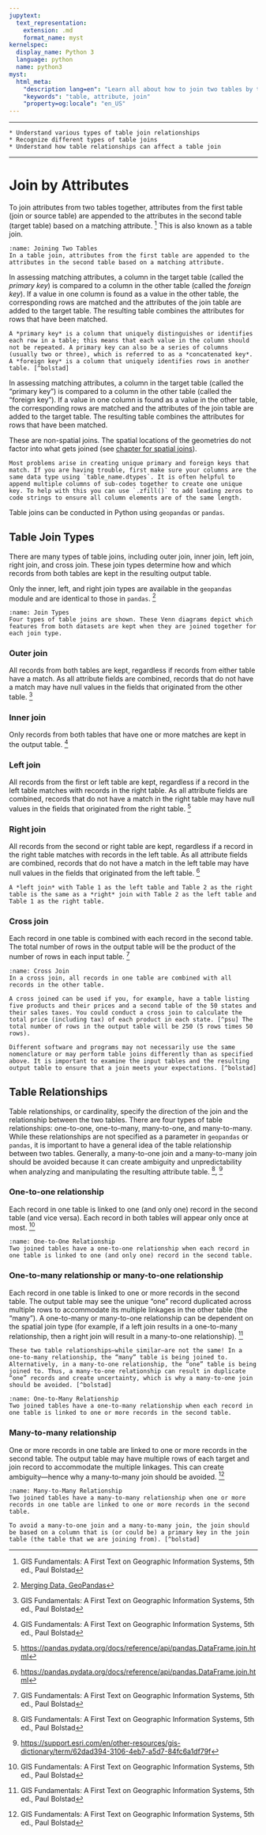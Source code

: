 ```yaml
---
jupytext:
  text_representation:
    extension: .md
    format_name: myst
kernelspec:
  display_name: Python 3
  language: python
  name: python3
myst:
  html_meta:
    "description lang=en": "Learn all about how to join two tables by their attribute values."
    "keywords": "table, attribute, join"
    "property=og:locale": "en_US"
---
```


<!-- (e_table_joins)= -->

----------------
```{admonition} Learning Objectives
* Understand various types of table join relationships
* Recognize different types of table joins
* Understand how table relationships can affect a table join
```
----------------

# Join by Attributes

To join attributes from two tables together, attributes from the first table (join or source table) are appended to the attributes in the second table (target table) based on a matching attribute. [^bolstad] This is also known as a table join.

```{figure} ../_static/img/join_tables.jpg
:name: Joining Two Tables
In a table join, attributes from the first table are appended to the attributes in the second table based on a matching attribute.
```

In assessing matching attributes, a column in the target table (called the *primary key*) is compared to a column in the other table (called the *foreign key*). If a value in one column is found as a value in the other table, the corresponding rows are matched and the attributes of the join table are added to the target table. The resulting table combines the attributes for rows that have been matched.

```{admonition} Definitions
A *primary key* is a column that uniquely distinguishes or identifies each row in a table; this means that each value in the column should not be repeated. A primary key can also be a series of columns (usually two or three), which is referred to as a *concatenated key*. A *foreign key* is a column that uniquely identifies rows in another table. [^bolstad]
```

In assessing matching attributes, a column in the target table (called the “primary key”) is compared to a column in the other table (called the “foreign key”). If a value in one column is found as a value in the other table, the corresponding rows are matched and the attributes of the join table are added to the target table. The resulting table combines the attributes for rows that have been matched.

These are non-spatial joins. The spatial locations of the geometries do not factor into what gets joined (see [chapter for spatial joins](e_spatial_joins.md)).

```{tip}
Most problems arise in creating unique primary and foreign keys that match. If you are having trouble, first make sure your columns are the same data type using `table_name.dtypes`. It is often helpful to append multiple columns of sub-codes together to create one unique key. To help with this you can use `.zfill()` to add leading zeros to code strings to ensure all column elements are of the same length.
```

Table joins can be conducted in Python using `geopandas` or `pandas`.

## Table Join Types

There are many types of table joins, including outer join, inner join, left join, right join, and cross join. These join types determine how and which records from both tables are kept in the resulting output table.

Only the inner, left, and right join types are available in the `geopandas` module and are identical to those in `pandas`. [^gpd_merge]

```{figure} ../_static/img/join_types.jpg
:name: Join Types
Four types of table joins are shown. These Venn diagrams depict which features from both datasets are kept when they are joined together for each join type.
```

### Outer join

All records from both tables are kept, regardless if records from either table have a match. As all attribute fields are combined, records that do not have a match may have null values in the fields that originated from the other table. [^bolstad]

### Inner join

Only records from both tables that have one or more matches are kept in the output table. [^bolstad]

### Left join

All records from the first or left table are kept, regardless if a record in the left table matches with records in the right table. As all attribute fields are combined, records that do not have a match in the right table may have null values in the fields that originated from the right table. [^pd_join]

### Right join

All records from the second or right table are kept, regardless if a record in the right table matches with records in the left table. As all attribute fields are combined, records that do not have a match in the left table may have null values in the fields that originated from the left table. [^pd_join]

```{hint}
A *left join* with Table 1 as the left table and Table 2 as the right table is the same as a *right* join with Table 2 as the left table and Table 1 as the right table.
```

### Cross join

Each record in one table is combined with each record in the second table. The total number of rows in the output table will be the product of the number of rows in each input table. [^bolstad]

```{figure} ../_static/img/join_cross.jpg
:name: Cross Join
In a cross join, all records in one table are combined with all records in the other table.
```

```{admonition} Example
A cross joined can be used if you, for example, have a table listing five products and their prices and a second table of the 50 states and their sales taxes. You could conduct a cross join to calculate the total price (including tax) of each product in each state. [^psu] The total number of rows in the output table will be 250 (5 rows times 50 rows).
```

```{warning}
Different software and programs may not necessarily use the same nomenclature or may perform table joins differently than as specified above. It is important to examine the input tables and the resulting output table to ensure that a join meets your expectations. [^bolstad]
```

## Table Relationships

Table relationships, or cardinality, specify the direction of the join and the relationship between the two tables. There are four types of table relationships: one-to-one, one-to-many, many-to-one, and many-to-many. While these relationships are not specified as a parameter in `geopandas` or `pandas`, it is important to have a general idea of the table relationship between two tables. Generally, a many-to-one join and a many-to-many join should be avoided because it can create ambiguity and unpredictability when analyzing and manipulating the resulting attribute table. [^bolstad], [^esri_cardinality]

### One-to-one relationship

Each record in one table is linked to one (and only one) record in the second table (and vice versa). Each record in both tables will appear only once at most. [^bolstad]

```{figure} ../_static/img/relationship_one_to_one.jpg
:name: One-to-One Relationship
Two joined tables have a one-to-one relationship when each record in one table is linked to one (and only one) record in the second table.
```

### One-to-many relationship or many-to-one relationship

Each record in one table is linked to one or more records in the second table. The output table may see the unique “one” record duplicated across multiple rows to accommodate its multiple linkages in the other table (the “many”). A one-to-many or many-to-one relationship can be dependent on the spatial join type (for example, if a left join results in a one-to-many relationship, then a right join will result in a many-to-one relationship). [^bolstad]

```{warning}
These two table relationships—while similar—are not the same! In a one-to-many relationship, the “many” table is being joined to. Alternatively, in a many-to-one relationship, the “one” table is being joined to. Thus, a many-to-one relationship can result in duplicate “one” records and create uncertainty, which is why a many-to-one join should be avoided. [^bolstad]
```

```{figure} ../_static/img/relationship_one_to_many.jpg
:name: One-to-Many Relationship
Two joined tables have a one-to-many relationship when each record in one table is linked to one or more records in the second table.
```

### Many-to-many relationship

One or more records in one table are linked to one or more records in the second table. The output table may have multiple rows of each target and join record to accommodate the multiple linkages. This can create ambiguity—hence why a many-to-many join should be avoided. [^bolstad]

```{figure} ../_static/img/relationship_many_to_many.jpg
:name: Many-to-Many Relationship
Two joined tables have a many-to-many relationship when one or more records in one table are linked to one or more records in the second table.
```

```{tip}
To avoid a many-to-one join and a many-to-many join, the join should be based on a column that is (or could be) a primary key in the join table (the table that we are joining from). [^bolstad]
```

[^bolstad]: GIS Fundamentals: A First Text on Geographic Information Systems, 5th ed., Paul Bolstad
[^gpd_merge]: [Merging Data, GeoPandas](https://geopandas.org/docs/user_guide/mergingdata.html)
[^pd_join]: https://pandas.pydata.org/docs/reference/api/pandas.DataFrame.join.html
[^psu]: https://www.e-education.psu.edu/spatialdb/l1_p4.html
[^esri_cardinality]: https://support.esri.com/en/other-resources/gis-dictionary/term/62dad394-3106-4eb7-a5d7-84fc6a1df79f
